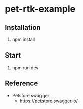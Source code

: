 # pet-rtk-example

## Installation

1. npm install

## Start

1. npm run dev

## Reference

- Petstore swagger
  - https://petstore.swagger.io/
